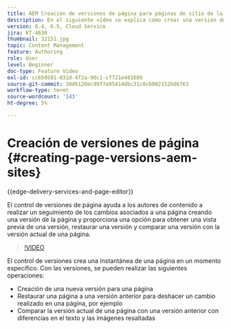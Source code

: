 ```yaml
---
title: AEM Creación de versiones de página para páginas de sitio de la
description: En el siguiente vídeo se explica cómo crear una versión de página, obtener una vista previa, restaurar una versión de página y comparar la versión de la página actual con una versión de página guardada.
version: 6.4, 6.5, Cloud Service
jira: KT-4630
thumbnail: 32151.jpg
topic: Content Management
feature: Authoring
role: User
level: Beginner
doc-type: Feature Video
exl-id: cc659581-031d-4f2a-90c1-cf721e481689
source-git-commit: 30d6120ec99f7a95414dbc31c0cb002152bd6763
workflow-type: tm+mt
source-wordcount: '143'
ht-degree: 5%

---
```


# Creación de versiones de página {#creating-page-versions-aem-sites}

{{edge-delivery-services-and-page-editor}}

El control de versiones de página ayuda a los autores de contenido a realizar un seguimiento de los cambios asociados a una página creando una versión de la página y proporciona una opción para obtener una vista previa de una versión, restaurar una versión y comparar una versión con la versión actual de una página.

>[!VIDEO](https://video.tv.adobe.com/v/32151?quality=12&learn=on)

El control de versiones crea una instantánea de una página en un momento específico. Con las versiones, se pueden realizar las siguientes operaciones:
* Creación de una nueva versión para una página
* Restaurar una página a una versión anterior para deshacer un cambio realizado en una página, por ejemplo
* Comparar la versión actual de una página con una versión anterior con diferencias en el texto y las imágenes resaltadas
